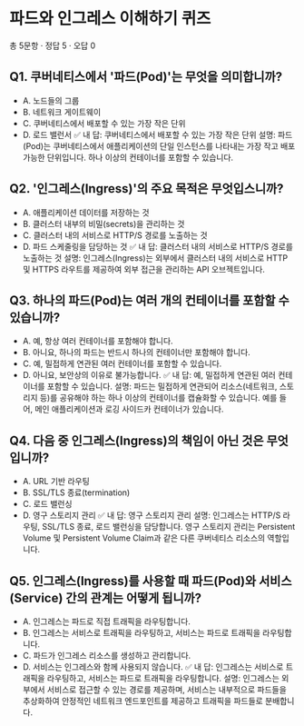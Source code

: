 # 파드와 인그레스 이해하기 퀴즈
총 5문항 · 정답 5 · 오답 0

## Q1. 쿠버네티스에서 '파드(Pod)'는 무엇을 의미합니까?
- A. 노드들의 그룹
- B. 네트워크 게이트웨이
- C. 쿠버네티스에서 배포할 수 있는 가장 작은 단위
- D. 로드 밸런서
✅ 내 답: 쿠버네티스에서 배포할 수 있는 가장 작은 단위
설명: 파드(Pod)는 쿠버네티스에서 애플리케이션의 단일 인스턴스를 나타내는 가장 작고 배포 가능한 단위입니다. 하나 이상의 컨테이너를 포함할 수 있습니다.

## Q2. '인그레스(Ingress)'의 주요 목적은 무엇입스니까?
- A. 애플리케이션 데이터를 저장하는 것
- B. 클러스터 내부의 비밀(secrets)을 관리하는 것
- C. 클러스터 내의 서비스로 HTTP/S 경로를 노출하는 것
- D. 파드 스케줄링을 담당하는 것
✅ 내 답: 클러스터 내의 서비스로 HTTP/S 경로를 노출하는 것
설명: 인그레스(Ingress)는 외부에서 클러스터 내의 서비스로 HTTP 및 HTTPS 라우트를 제공하여 외부 접근을 관리하는 API 오브젝트입니다.

## Q3. 하나의 파드(Pod)는 여러 개의 컨테이너를 포함할 수 있습니까?
- A. 예, 항상 여러 컨테이너를 포함해야 합니다.
- B. 아니요, 하나의 파드는 반드시 하나의 컨테이너만 포함해야 합니다.
- C. 예, 밀접하게 연관된 여러 컨테이너를 포함할 수 있습니다.
- D. 아니요, 보안상의 이유로 불가능합니다.
✅ 내 답: 예, 밀접하게 연관된 여러 컨테이너를 포함할 수 있습니다.
설명: 파드는 밀접하게 연관되어 리소스(네트워크, 스토리지 등)를 공유해야 하는 하나 이상의 컨테이너를 캡슐화할 수 있습니다. 예를 들어, 메인 애플리케이션과 로깅 사이드카 컨테이너가 있습니다.

## Q4. 다음 중 인그레스(Ingress)의 책임이 아닌 것은 무엇입니까?
- A. URL 기반 라우팅
- B. SSL/TLS 종료(termination)
- C. 로드 밸런싱
- D. 영구 스토리지 관리
✅ 내 답: 영구 스토리지 관리
설명: 인그레스는 HTTP/S 라우팅, SSL/TLS 종료, 로드 밸런싱을 담당합니다. 영구 스토리지 관리는 Persistent Volume 및 Persistent Volume Claim과 같은 다른 쿠버네티스 리소스의 역할입니다.

## Q5. 인그레스(Ingress)를 사용할 때 파드(Pod)와 서비스(Service) 간의 관계는 어떻게 됩니까?
- A. 인그레스는 파드로 직접 트래픽을 라우팅합니다.
- B. 인그레스는 서비스로 트래픽을 라우팅하고, 서비스는 파드로 트래픽을 라우팅합니다.
- C. 파드가 인그레스 리소스를 생성하고 관리합니다.
- D. 서비스는 인그레스와 함께 사용되지 않습니다.
✅ 내 답: 인그레스는 서비스로 트래픽을 라우팅하고, 서비스는 파드로 트래픽을 라우팅합니다.
설명: 인그레스는 외부에서 서비스로 접근할 수 있는 경로를 제공하며, 서비스는 내부적으로 파드들을 추상화하여 안정적인 네트워크 엔드포인트를 제공하고 트래픽을 파드들로 분배합니다.